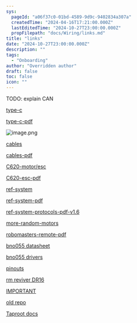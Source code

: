 ```yaml
---
sys:
  pageId: "a06f37c0-01bd-4589-9d9c-9402834a307a"
  createdTime: "2024-04-16T17:21:00.000Z"
  lastEditedTime: "2024-10-27T23:00:00.000Z"
  propFilepath: "docs/Wiring/links.md"
title: "links"
date: "2024-10-27T23:00:00.000Z"
description: ""
tags:
  - "Onboarding"
author: "Overridden author"
draft: false
toc: false
icon: ""
---
```


TODO: explain CAN

[type-c](https://www.robomaster.com/en-US/products/components/general/development-board-type-c#downloads)

[type-c-pdf](https://rm-static.djicdn.com/tem/35228/RoboMaster%20Development%20Board%20Type%20C%20User%20Manual.pdf)

![image.png](https://prod-files-secure.s3.us-west-2.amazonaws.com/d518164a-d88e-44d1-a4ee-3adb3bd8bce0/0d29e717-3b43-4c2c-aaab-1a40c334c1d2/image.png?X-Amz-Algorithm=AWS4-HMAC-SHA256&X-Amz-Content-Sha256=UNSIGNED-PAYLOAD&X-Amz-Credential=ASIAZI2LB4662VKRLAWV%2F20250726%2Fus-west-2%2Fs3%2Faws4_request&X-Amz-Date=20250726T170707Z&X-Amz-Expires=3600&X-Amz-Security-Token=IQoJb3JpZ2luX2VjEDYaCXVzLXdlc3QtMiJGMEQCIH97F6iHiJ2pr3o4dY6po2GbKo6nMxFdXjJgDO7jlb5OAiBy1M1vjCwMd1Xwpvx9xG0zf1xUssmJKg%2Bw%2F0kPj1zvGCr%2FAwhfEAAaDDYzNzQyMzE4MzgwNSIMHwmaWR%2BdAwLhcgWLKtwDzVIKDJIMWsyq%2FHFG%2Bs8bKtyy84arAWhAfhSQnkpHXkIdgtohw%2BjFZ69uLxLLUdPayjBhNbfvsxNDd1e2syWtm4A3s%2Fxcr6Q9FWwBwRFh4LiTVHfour3OlHp9FEc3uhLpPgX%2B2YC3A4WIQSK%2BU53wkJRbOQBGw62atoOliUGbzJ6sEqFhb8ODtJzwGvj%2FKDoVyRQzQKXJsw4M2yfMEu6O5sin6wmadv9USkfBBjHdER5BEdNNaP9WThnWRcMBB%2BrHzCL5usDUzMeAMWybvUUDksptB5lgdphNlgrXR31LuG%2B7pSpiMqYuxirrHblV1TBbuBBO37tpVkImwZ3EFmf%2FLE%2FRJJ%2BwS53XXOhy4xc%2FNcfivwz3WdnATkYNSfN84QJZlTRP3zCAOa9hQv1gWRcLmnS6x6TDs2%2FjSUeDMlNu%2FwgtSlIcIum9EfZQxIiijvMzsDqqQ1iMcdVsDfvZfavkQnDJSczY1iQ6F6pzd%2B08VwVnKHn3XIZbCR80%2FEznq2qYzi8%2FKTqBM2ys72hYZgP3b9rUh%2FFX3f9bcT%2BcexFWR6zlandNB49bKj3FPvRplhF4Hua56sLRxe3B57VMQ9W%2FK%2BUIy%2FNZ9yv5NvHUSXwLDTb%2F7L0SWJqaYW2g7qww6MGTxAY6pgFimZqxcNqAwewBs31gCsUmoJaXrnjrKVXGX2m2EDnWRGa6V5XEUR4ooa7U%2B9fbR5QOC6I5T%2FMimk%2BEoHPmXP%2BCySN1SElG2Oz%2BTb93nvkeD1SBZIxEK6JliZGbjz6rzoV3cffp7TLSmaOC5pEizIL7YnGgbqQs31SkXGUb0Y8y7R7LObBGEuOvWAoRWWZ3MYtj%2Fx3oV16PYQOjwgrfb0jlndbVC4PP&X-Amz-Signature=8c54282dd42005e929c7081020c4eb28eb3d61c68540323cca7db7dd3d529189&X-Amz-SignedHeaders=host&x-amz-checksum-mode=ENABLED&x-id=GetObject)

[cables](https://www.robomaster.com/en-US/products/components/general/development-board)

[cables-pdf](https://rm-static.djicdn.com/tem/RoboMaster%20Development%20Board%20Cables%20In%20the%20Box.pdf)

[C620-motor/esc](https://www.robomaster.com/en-US/products/components/general/M3508?from=online-store&position=download#download)

[C620-esc-pdf](https://rm-static.djicdn.com/tem/17348/RoboMaster%20C620%20Brushless%20DC%20Motor%20Speed%20Controller%20V1.01.pdf)

[ref-system](https://www.robomaster.com/en-US/products/components/referee)

[ref-system-pdf](https://rm-static.djicdn.com/tem/17348/RoboMaster%20Referee%20System%20User%20Manual%20V1.3.pdf)

[ref-system-protocols-pdf-v1.6](https://rm-static.djicdn.com/tem/17348/RoboMaster%20Referee%20System%20Serial%20Port%20Protocol%20Appendix%20V1.6%EF%BC%8820231124%EF%BC%89.pdf)

[more-random-motors](https://www.robomaster.com/en-US/products/components/competition)

[robomasters-remote-pdf](https://dl.djicdn.com/downloads/dt7/en/DT7&DR16_RC_System_User_Manual_v2.00_en.pdf)

[bno055
datasheet](https://cdn-shop.adafruit.com/datasheets/BST_BNO055_DS000_12.pdf)

[bno055
drivers](https://github.com/adafruit/Adafruit_BNO055)

[pinouts](https://learn.adafruit.com/adafruit-bno055-absolute-orientation-sensor/pinouts)

[rm
reviver DR16](https://dl.djicdn.com/downloads/dt7/en/DT7&DR16_RC_System_User_Manual_v2.00_en.pdf)

[IMPORTANT](https://www.twitch.tv/videos/2100072393?t=02h12m03s)

[old repo](https://gitlab.com/agmui/rhit-robomasters)

[Taproot docs](https://aruw.gitlab.io/controls/taproot/api/classtap_1_1arch_1_1_periodic_timer.html)
